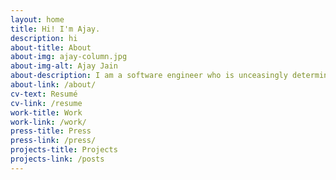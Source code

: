 ```yaml
---
layout: home
title: Hi! I'm Ajay.
description: hi
about-title: About
about-img: ajay-column.jpg
about-img-alt: Ajay Jain
about-description: I am a software engineer who is unceasingly determined to build technology for social good. I currently work at Column, a startup that develops software for local newspapers and makes public data more accessible to local communities. I previously worked at the Texas Democratic Party and at the US Department of Health and Human Services. <br /><br />In my free time, I host <a href="/posts/civtech-talks">CivTech Talks</a>, a civic tech podcast, with Chizo Nwagwu and Evan De Broux. I am an avid traveler and foodie, and I love to try new restaurants, recipes, and cafes! I also enjoy reading books, playing tennis, and watching Chicago sports.
about-link: /about/
cv-text: Resumé
cv-link: /resume
work-title: Work
work-link: /work/
press-title: Press
press-link: /press/
projects-title: Projects
projects-link: /posts
---
```

